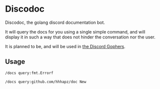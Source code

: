 # Discodoc

Discodoc, the golang discord documentation bot.

It will query the docs for you using a single simple command,
and will display it in such a way that does not hinder the conversation nor the user.

It is planned to be, and will be used in [the Discord Gophers](https://discord.gg/golang).

## Usage

```sh
/docs query:fmt.Errorf 
```

```sh
/docs query:github.com/hhhapz/doc New
```
